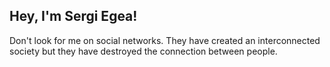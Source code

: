 ## Hey, I'm Sergi Egea! 

Don't look for me on social networks.
They have created an interconnected society but they have destroyed the connection between people.
